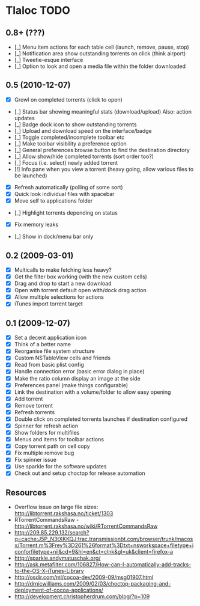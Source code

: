 # Tlaloc TODO

## 0.8+ (???)

- [_] Menu item actions for each table cell (launch, remove, pause, stop)
- [_] Notification area show outstanding torrents on click (think airport)
- [_] Tweetie-esque interface
- [_] Option to look and open a media file within the folder downloaded

## 0.5 (2010-12-07)

- [x] Growl on completed torrents (click to open)
- [_] Status bar showing meaningful stats (download/upload) Also: action updates
- [_] Badge dock icon to show outstanding torrents
- [_] Upload and download speed on the interface/badge
- [_] Toggle completed/incomplete toolbar etc
- [_] Make toolbar visibility a preference option
- [_] General preferences browse button to find the destination directory
- [_] Allow show/hide completed torrents (sort order too?)
- [_] Focus (i.e. select) newly added torrent
- [!] Info pane when you view a torrent (heavy going, allow various files to be launched)
- [x] Refresh automatically (polling of some sort)
- [x] Quick look individual files with spacebar
- [x] Move self to applications folder
- [_] Highlight torrents depending on status
- [x] Fix memory leaks
- [_] Show in dock/menu bar only

## 0.2 (2009-03-01)

- [x] Multicalls to make fetching less heavy?
- [x] Get the filter box working (with the new custom cells)
- [x] Drag and drop to start a new download
- [x] Open with torrent default open with/dock drag action
- [x] Allow multiple selections for actions
- [x] iTunes import torrent target

## 0.1 (2009-12-07)

- [x] Set a decent application icon
- [x] Think of a better name
- [x] Reorganise file system structure
- [x] Custom NSTableView cells and friends
- [x] Read from basic plist config
- [x] Handle connection error (basic error dialog in place)
- [x] Make the ratio column display an image at the side
- [x] Preferences panel (make things configurable)
- [x] Link the destination with a volume/folder to allow easy opening
- [x] Add torrent
- [x] Remove torrent
- [x] Refresh torrents
- [x] Double click on completed torrents launches if destination configured
- [x] Spinner for refresh action
- [x] Show folders for multifiles
- [x] Menus and items for toolbar actions
- [x] Copy torrent path on cell copy
- [x] Fix multiple remove bug
- [x] Fix spinner issue
- [x] Use sparkle for the software updates
- [x] Check out and setup choctop for release automation

## Resources

- Overflow issue on large file sizes: http://libtorrent.rakshasa.no/ticket/1303
- RTorrentCommandsRaw - http://libtorrent.rakshasa.no/wiki/RTorrentCommandsRaw
- http://209.85.229.132/search?q=cache:J5P_N3tXKKQJ:trac.transmissionbt.com/browser/trunk/macosx/Torrent.m%3Frev%3D261%26format%3Dtxt+nsworkspace+filetype+iconforfiletype+nil&cd=9&hl=en&ct=clnk&gl=uk&client=firefox-a
- http://sparkle.andymatuschak.org/
- http://ask.metafilter.com/106827/How-can-I-automatically-add-tracks-to-the-OS-X-iTunes-Library
- http://osdir.com/ml/cocoa-dev/2009-09/msg01907.html
- http://drnicwilliams.com/2009/02/03/choctop-packaging-and-deployment-of-cocoa-applications/
- http://development.christopherdrum.com/blog/?p=109
